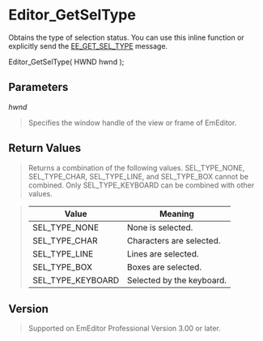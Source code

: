 # Editor\_GetSelType

Obtains the type of selection status. You can use this inline function or explicitly send the [EE\_GET\_SEL\_TYPE](../message/ee_get_sel_type) message.

Editor\_GetSelType( HWND hwnd );

## Parameters

_hwnd_

> Specifies the window handle of the view or frame of EmEditor.

## Return Values

> Returns a combination of the following values. SEL\_TYPE\_NONE, SEL\_TYPE\_CHAR, SEL\_TYPE\_LINE, and SEL\_TYPE\_BOX cannot be combined. Only SEL\_TYPE\_KEYBOARD can be combined with other values.

> | Value | Meaning |
> | --- | --- |
> | SEL\_TYPE\_NONE | None is selected. |
> | SEL\_TYPE\_CHAR | Characters are selected. |
> | SEL\_TYPE\_LINE | Lines are selected. |
> | SEL\_TYPE\_BOX | Boxes are selected. |
> | SEL\_TYPE\_KEYBOARD | Selected by the keyboard. |

## Version

> Supported on EmEditor Professional Version 3.00 or later.
